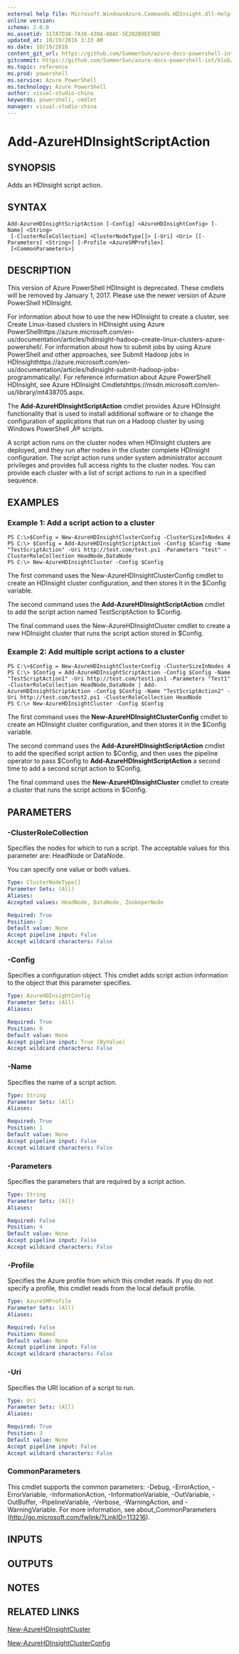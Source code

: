 ```yaml
---
external help file: Microsoft.WindowsAzure.Commands.HDInsight.dll-Help.xml
online version: 
schema: 2.0.0
ms.assetid: 317A7D3A-7A30-430A-88AC-5E202B9EE9BD
updated_at: 10/19/2016 3:33 AM
ms.date: 10/19/2016
content_git_url: https://github.com/SummerSun/azure-docs-powershell-int/blob/master/azureps-cmdlets-docs/ServiceManagement/Azure.HDInsight/v2.1.0/Add-AzureHDInsightScriptAction.md
gitcommit: https://github.com/SummerSun/azure-docs-powershell-int/blob/c0d1e448da01261236e9ece01ca5c2a98effbf31/azureps-cmdlets-docs/ServiceManagement/Azure.HDInsight/v2.1.0/Add-AzureHDInsightScriptAction.md
ms.topic: reference
ms.prod: powershell
ms.service: Azure PowerShell
ms.technology: Azure PowerShell
author: visual-studio-china
keywords: powershell, cmdlet
manager: visual-studio-china
---
```


# Add-AzureHDInsightScriptAction

## SYNOPSIS
Adds an HDInsight script action.

## SYNTAX

```
Add-AzureHDInsightScriptAction [-Config] <AzureHDInsightConfig> [-Name] <String>
 [-ClusterRoleCollection] <ClusterNodeType[]> [-Uri] <Uri> [[-Parameters] <String>] [-Profile <AzureSMProfile>]
 [<CommonParameters>]
```

## DESCRIPTION
This version of Azure PowerShell HDInsight is deprecated.
These cmdlets will be removed by January 1, 2017.
Please use the newer version of Azure PowerShell HDInsight.

For information about how to use the new HDInsight to create a cluster, see Create Linux-based clusters in HDInsight using Azure PowerShellhttps://azure.microsoft.com/en-us/documentation/articles/hdinsight-hadoop-create-linux-clusters-azure-powershell/.
For information about how to submit jobs by using Azure PowerShell and other approaches, see Submit Hadoop jobs in HDInsighthttps://azure.microsoft.com/en-us/documentation/articles/hdinsight-submit-hadoop-jobs-programmatically/.
For reference information about Azure PowerShell HDInsight, see Azure HDInsight Cmdletshttps://msdn.microsoft.com/en-us/library/mt438705.aspx.

The **Add-AzureHDInsightScriptAction** cmdlet provides Azure HDInsight functionality that is used to install additional software or to change the configuration of applications that run on a Hadoop cluster by using Windows PowerShell ‚Â® scripts.

A script action runs on the cluster nodes when HDInsight clusters are deployed, and they run after nodes in the cluster complete HDInsight configuration.
The script action runs under system administrator account privileges and provides full access rights to the cluster nodes.
You can provide each cluster with a list of script actions to run in a specified sequence.

## EXAMPLES

### Example 1: Add a script action to a cluster
```
PS C:\>$Config = New-AzureHDInsightClusterConfig -ClusterSizeInNodes 4 
PS C:\> $Config = Add-AzureHDInsightScriptAction -Config $Config -Name "TestScriptAction" -Uri http://test.com/test.ps1 -Parameters "test" -ClusterRoleCollection HeadNode,DataNode
PS C:\> New-AzureHDInsightCluster -Config $Config
```

The first command uses the New-AzureHDInsightClusterConfig cmdlet to create an HDInsight cluster configuration, and then stores it in the $Config variable.

The second command uses the **Add-AzureHDInsightScriptAction** cmdlet to add the script action named TestScriptAction to $Config.

The final command uses the New-AzureHDInsightCluster cmdlet to create a new HDInsight cluster that runs the script action stored in $Config.

### Example 2: Add multiple script actions to a cluster
```
PS C:\>$Config = New-AzureHDInsightClusterConfig -ClusterSizeInNodes 4
PS C:\> $Config = Add-AzureHDInsightScriptAction -Config $Config -Name "TestScriptAction1" -Uri http://test.com/test1.ps1 -Parameters "Test1" -ClusterRoleCollection HeadNode,DataNode | Add-AzureHDInsightScriptAction -Config $Config -Name "TestScriptAction2" -Uri http://test.com/test2.ps1 -ClusterRoleCollection HeadNode
PS C:\> New-AzureHDInsightCluster -Config $Config
```

The first command uses the **New-AzureHDInsightClusterConfig** cmdlet to create an HDInsight cluster configuration, and then stores it in the $Config variable.

The second command uses the **Add-AzureHDInsightScriptAction** cmdlet to add the specified script action to $Config, and then uses the pipeline operator to pass $Config to **Add-AzureHDInsightScriptAction** a second time to add a second script action to $Config.

The final command uses the **New-AzureHDInsightCluster** cmdlet to create a cluster that runs the script actions in $Config.

## PARAMETERS

### -ClusterRoleCollection
Specifies the nodes for which to run a script.
The acceptable values for this parameter are: HeadNode or DataNode.

You can specify one value or both values.

```yaml
Type: ClusterNodeType[]
Parameter Sets: (All)
Aliases: 
Accepted values: HeadNode, DataNode, ZookeperNode

Required: True
Position: 2
Default value: None
Accept pipeline input: False
Accept wildcard characters: False
```

### -Config
Specifies a configuration object.
This cmdlet adds script action information to the object that this parameter specifies.

```yaml
Type: AzureHDInsightConfig
Parameter Sets: (All)
Aliases: 

Required: True
Position: 0
Default value: None
Accept pipeline input: True (ByValue)
Accept wildcard characters: False
```

### -Name
Specifies the name of a script action.

```yaml
Type: String
Parameter Sets: (All)
Aliases: 

Required: True
Position: 1
Default value: None
Accept pipeline input: False
Accept wildcard characters: False
```

### -Parameters
Specifies the parameters that are required by a script action.

```yaml
Type: String
Parameter Sets: (All)
Aliases: 

Required: False
Position: 4
Default value: None
Accept pipeline input: False
Accept wildcard characters: False
```

### -Profile
Specifies the Azure profile from which this cmdlet reads.
If you do not specify a profile, this cmdlet reads from the local default profile.

```yaml
Type: AzureSMProfile
Parameter Sets: (All)
Aliases: 

Required: False
Position: Named
Default value: None
Accept pipeline input: False
Accept wildcard characters: False
```

### -Uri
Specifies the URI location of a script to run.

```yaml
Type: Uri
Parameter Sets: (All)
Aliases: 

Required: True
Position: 3
Default value: None
Accept pipeline input: False
Accept wildcard characters: False
```

### CommonParameters
This cmdlet supports the common parameters: -Debug, -ErrorAction, -ErrorVariable, -InformationAction, -InformationVariable, -OutVariable, -OutBuffer, -PipelineVariable, -Verbose, -WarningAction, and -WarningVariable. For more information, see about_CommonParameters (http://go.microsoft.com/fwlink/?LinkID=113216).

## INPUTS

## OUTPUTS

## NOTES

## RELATED LINKS

[New-AzureHDInsightCluster](.\New-AzureHDInsightCluster.md)

[New-AzureHDInsightClusterConfig](.\New-AzureHDInsightClusterConfig.md)


